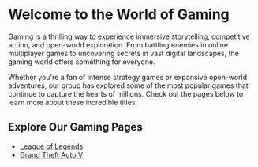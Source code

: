 # Welcome to the World of Gaming

Gaming is a thrilling way to experience immersive storytelling, competitive action, and open-world exploration. From battling enemies in online multiplayer games to uncovering secrets in vast digital landscapes, the gaming world offers something for everyone.

Whether you're a fan of intense strategy games or expansive open-world adventures, our group has explored some of the most popular games that continue to capture the hearts of millions. Check out the pages below to learn more about these incredible titles.

## Explore Our Gaming Pages

- [League of Legends](leaguleoflegends.html)
- [Grand Theft Auto V](gta.html)

